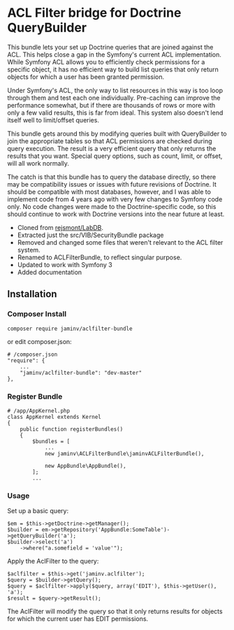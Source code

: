# ACL Filter bridge for Doctrine QueryBuilder

This bundle lets your set up Doctrine queries that are joined against the ACL.
This helps close a gap in the Symfony's current ACL implementation. While
Symfony ACL allows you to efficiently check permissions for a specific object,
it has no efficient way to build list queries that only return objects for
which a user has been granted permission.

Under Symfony's ACL, the only way to list resources in this way is too loop
through them and test each one individually.  Pre-caching can improve the
performance somewhat, but if there are thousands of rows or more with only a
few valid results, this is far from ideal.  This system also doesn't lend
itself well to limit/offset queries.

This bundle gets around this by modifying queries built with QueryBuilder to
join the appropriate tables so that ACL permissions are checked during query
execution.  The result is a very efficient query that only returns the results
that you want.  Special query options, such as count, limit, or offset, will
all work normally.

The catch is that this bundle has to query the database directly, so
there may be compatibility issues or issues with future revisions of Doctrine.
It should be compatible with most databases, however, and I was able to
implement code from 4 years ago with very few changes to Symfony code only.
No code changes were made to the Doctrine-specific code, so this should
continue to work with Doctrine versions into the near future at least.

* Cloned from <a href="https://github.com/rejsmont/LabDB">rejsmont/LabDB</a>.
* Extracted just the src/VIB/SecurityBundle package
* Removed and changed some files that weren't relevant to the ACL filter system.
* Renamed to ACLFilterBundle, to reflect singular purpose.
* Updated to work with Symfony 3
* Added documentation

## Installation

### Composer Install

    composer require jaminv/aclfilter-bundle

or edit composer.json:

    # /composer.json
    "require": {
        ...
        "jaminv/aclfilter-bundle": "dev-master"
    },

### Register Bundle

    # /app/AppKernel.php
    class AppKernel extends Kernel
    {
        public function registerBundles()
        {
            $bundles = [
                ...
                new jaminv\ACLFilterBundle\jaminvACLFilterBundle(),

                new AppBundle\AppBundle(),
            ];
            ...

### Usage

Set up a basic query:

    $em = $this->getDoctrine->getManager();
    $builder = em->getRepository('AppBundle:SomeTable')->getQueryBuilder('a');
    $builder->select('a')
        ->where("a.somefield = 'value'");

Apply the AclFilter to the query:

    $aclfilter = $this->get('jaminv.aclfilter');
    $query = $builder->getQuery();
    $query = $aclfilter->apply($query, array('EDIT'), $this->getUser(), 'a');
    $result = $query->getResult();

The AclFilter will modify the query so that it only returns results for objects
for which the current user has EDIT permissions.
